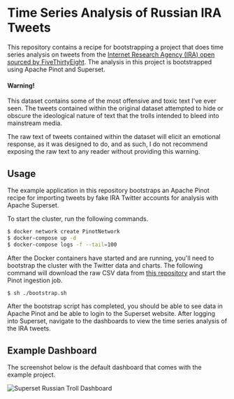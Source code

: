 # Time Series Analysis of Russian IRA Tweets

This repository contains a recipe for bootstrapping a project that does time series analysis on tweets from the [Internet Research Agency (IRA) open sourced by FiveThirtyEight](https://github.com/fivethirtyeight/russian-troll-tweets). The analysis in this project is bootstrapped using Apache Pinot and Superset.

#### Warning!

This dataset contains some of the most offensive and toxic text I've ever seen. The tweets contained within the original dataset attempted to hide or obscure the ideological nature of text that the trolls intended to bleed into mainstream media.

The raw text of tweets contained within the dataset will elicit an emotional response, as it was designed to do, and as such, I do not recommend exposing the raw text to any reader without providing this warning.

## Usage

The example application in this repository bootstraps an Apache Pinot recipe for importing tweets by fake IRA Twitter accounts for analysis with Apache Superset.

To start the cluster, run the following commands.

```bash
$ docker network create PinotNetwork
$ docker-compose up -d
$ docker-compose logs -f --tail=100
```

After the Docker containers have started and are running, you'll need to bootstrap the cluster with the Twitter data and charts. The following command will download the raw CSV data from [this repository](https://github.com/kbastani/russian-troll-tweets) and start the Pinot ingestion job.

```bash
$ sh ./bootstrap.sh
```

After the bootstrap script has completed, you should be able to see data in Apache Pinot and be able to login to the Superset website. After logging into Superset, navigate to the dashboards to view the time series analysis of the IRA tweets.

## Example Dashboard

The screenshot below is the default dashboard that comes with the example project.

![Superset Russian Troll Dashboard](https://imgur.com/RBCiOKq.png)
